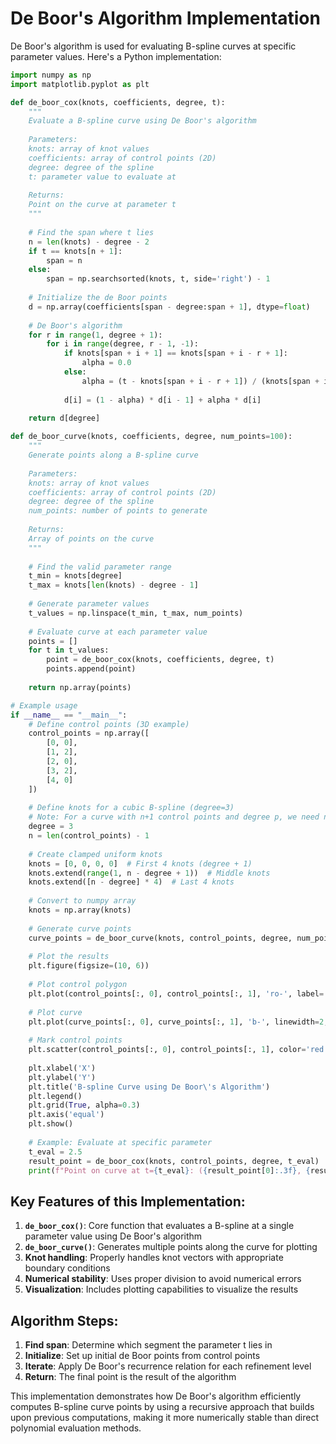 # De Boor's Algorithm Implementation

De Boor's algorithm is used for evaluating B-spline curves at specific parameter values. Here's a Python implementation:

```python
import numpy as np
import matplotlib.pyplot as plt

def de_boor_cox(knots, coefficients, degree, t):
    """
    Evaluate a B-spline curve using De Boor's algorithm
    
    Parameters:
    knots: array of knot values
    coefficients: array of control points (2D)
    degree: degree of the spline
    t: parameter value to evaluate at
    
    Returns:
    Point on the curve at parameter t
    """
    
    # Find the span where t lies
    n = len(knots) - degree - 2
    if t == knots[n + 1]:
        span = n
    else:
        span = np.searchsorted(knots, t, side='right') - 1
    
    # Initialize the de Boor points
    d = np.array(coefficients[span - degree:span + 1], dtype=float)
    
    # De Boor's algorithm
    for r in range(1, degree + 1):
        for i in range(degree, r - 1, -1):
            if knots[span + i + 1] == knots[span + i - r + 1]:
                alpha = 0.0
            else:
                alpha = (t - knots[span + i - r + 1]) / (knots[span + i + 1] - knots[span + i - r + 1])
            
            d[i] = (1 - alpha) * d[i - 1] + alpha * d[i]
    
    return d[degree]

def de_boor_curve(knots, coefficients, degree, num_points=100):
    """
    Generate points along a B-spline curve
    
    Parameters:
    knots: array of knot values
    coefficients: array of control points (2D)
    degree: degree of the spline
    num_points: number of points to generate
    
    Returns:
    Array of points on the curve
    """
    
    # Find the valid parameter range
    t_min = knots[degree]
    t_max = knots[len(knots) - degree - 1]
    
    # Generate parameter values
    t_values = np.linspace(t_min, t_max, num_points)
    
    # Evaluate curve at each parameter value
    points = []
    for t in t_values:
        point = de_boor_cox(knots, coefficients, degree, t)
        points.append(point)
    
    return np.array(points)

# Example usage
if __name__ == "__main__":
    # Define control points (3D example)
    control_points = np.array([
        [0, 0],
        [1, 2],
        [2, 0],
        [3, 2],
        [4, 0]
    ])
    
    # Define knots for a cubic B-spline (degree=3)
    # Note: For a curve with n+1 control points and degree p, we need n+p+2 knots
    degree = 3
    n = len(control_points) - 1
    
    # Create clamped uniform knots
    knots = [0, 0, 0, 0]  # First 4 knots (degree + 1)
    knots.extend(range(1, n - degree + 1))  # Middle knots
    knots.extend([n - degree] * 4)  # Last 4 knots
    
    # Convert to numpy array
    knots = np.array(knots)
    
    # Generate curve points
    curve_points = de_boor_curve(knots, control_points, degree, num_points=100)
    
    # Plot the results
    plt.figure(figsize=(10, 6))
    
    # Plot control polygon
    plt.plot(control_points[:, 0], control_points[:, 1], 'ro-', label='Control Polygon')
    
    # Plot curve
    plt.plot(curve_points[:, 0], curve_points[:, 1], 'b-', linewidth=2, label='B-spline Curve')
    
    # Mark control points
    plt.scatter(control_points[:, 0], control_points[:, 1], color='red', s=50, zorder=5)
    
    plt.xlabel('X')
    plt.ylabel('Y')
    plt.title('B-spline Curve using De Boor\'s Algorithm')
    plt.legend()
    plt.grid(True, alpha=0.3)
    plt.axis('equal')
    plt.show()
    
    # Example: Evaluate at specific parameter
    t_eval = 2.5
    result_point = de_boor_cox(knots, control_points, degree, t_eval)
    print(f"Point on curve at t={t_eval}: ({result_point[0]:.3f}, {result_point[1]:.3f})")
```

## Key Features of this Implementation:

1. **`de_boor_cox()`**: Core function that evaluates a B-spline at a single parameter value using De Boor's algorithm
2. **`de_boor_curve()`**: Generates multiple points along the curve for plotting
3. **Knot handling**: Properly handles knot vectors with appropriate boundary conditions
4. **Numerical stability**: Uses proper division to avoid numerical errors
5. **Visualization**: Includes plotting capabilities to visualize the results

## Algorithm Steps:

1. **Find span**: Determine which segment the parameter t lies in
2. **Initialize**: Set up initial de Boor points from control points
3. **Iterate**: Apply De Boor's recurrence relation for each refinement level
4. **Return**: The final point is the result of the algorithm

This implementation demonstrates how De Boor's algorithm efficiently computes B-spline curve points by using a recursive approach that builds upon previous computations, making it more numerically stable than direct polynomial evaluation methods.

